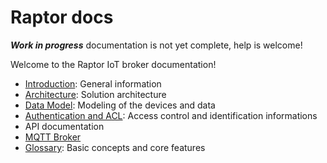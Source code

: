 Raptor docs
===

***Work in progress*** documentation is not yet complete, help is welcome!

Welcome to the Raptor IoT broker documentation!

- [Introduction](getting-started/introduction.md): General information
- [Architecture](getting-started/architecture.md): Solution architecture
- [Data Model](getting-started/data-model.md): Modeling of the devices and data
- [Authentication and ACL](getting-started/authentication.md): Access control and identification informations
- API documentation
- [MQTT Broker](mqtt.md)
- [Glossary](getting-started/glossary.md): Basic concepts and core features
